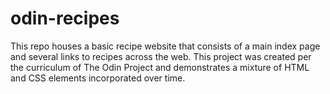 # odin-recipes

This repo houses a basic recipe website that consists of a main index page and several links to recipes across the web. This project was created per the curriculum of The Odin Project and demonstrates a mixture of HTML and CSS elements incorporated over time. 